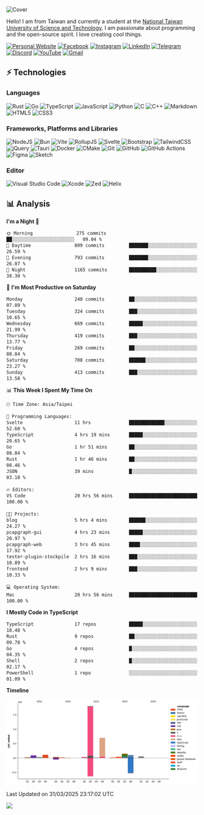 <picture>
  <source media="(prefers-color-scheme: dark)" srcset="https://github.com/CRT-HAO/CRT-HAO/assets/31580253/6f53f4ab-546f-4db7-9f30-2c5b0711c0a2">
  <img alt="Cover" src="https://github.com/CRT-HAO/CRT-HAO/assets/31580253/4efdfca0-1005-43ab-8c60-07e6973a89b2">
</picture>

Hello! I am from Taiwan and currently a student at the [National Taiwan University of Science and Technology](https://www.ntust.edu.tw/). I am passionate about programming and the open-source spirit. I love creating cool things.

[![Personal Website](https://img.shields.io/badge/Personal%20Website-%23000000.svg?style=for-the-badge)](https://hayden.tw/)
[![Facebook](https://img.shields.io/badge/Facebook-%231877F2.svg?style=for-the-badge&logo=Facebook&logoColor=white)](https://www.facebook.com/CRT.HAO.CHUN/)
[![Instagram](https://img.shields.io/badge/Instagram-%23E4405F.svg?style=for-the-badge&logo=Instagram&logoColor=white)](https://www.instagram.com/crt_hao/)
[![LinkedIn](https://img.shields.io/badge/linkedin-%230077B5.svg?style=for-the-badge&logo=linkedin&logoColor=white)](https://www.linkedin.com/in/crthao/)
[![Telegram](https://img.shields.io/badge/Telegram-2CA5E0?style=for-the-badge&logo=telegram&logoColor=white)](https://t.me/CRT_HAO)
[![Discord](https://img.shields.io/badge/Discord-%235865F2.svg?style=for-the-badge&logo=discord&logoColor=white)](https://discordapp.com/users/401324674371551234)
[![YouTube](https://img.shields.io/badge/YouTube-%23FF0000.svg?style=for-the-badge&logo=YouTube&logoColor=white)](https://www.youtube.com/channel/UC-WnTCkztbitHGXnmvipUUg)
[![Gmail](https://img.shields.io/badge/Gmail-D14836?style=for-the-badge&logo=gmail&logoColor=white)](mailto:m831718@gmail.com)

## ⚡ Technologies

### Languages

![Rust](https://img.shields.io/badge/rust-%23000000.svg?style=for-the-badge&logo=rust&logoColor=white)
![Go](https://img.shields.io/badge/go-%2300ADD8.svg?style=for-the-badge&logo=go&logoColor=white)
![TypeScript](https://img.shields.io/badge/typescript-%23007ACC.svg?style=for-the-badge&logo=typescript&logoColor=white)
![JavaScript](https://img.shields.io/badge/javascript-%23323330.svg?style=for-the-badge&logo=javascript&logoColor=%23F7DF1E)
![Python](https://img.shields.io/badge/python-3670A0?style=for-the-badge&logo=python&logoColor=ffdd54)
![C](https://img.shields.io/badge/c-%2300599C.svg?style=for-the-badge&logo=c&logoColor=white)
![C++](https://img.shields.io/badge/c++-%2300599C.svg?style=for-the-badge&logo=c%2B%2B&logoColor=white)
![Markdown](https://img.shields.io/badge/markdown-%23000000.svg?style=for-the-badge&logo=markdown&logoColor=white)
![HTML5](https://img.shields.io/badge/html5-%23E34F26.svg?style=for-the-badge&logo=html5&logoColor=white)
![CSS3](https://img.shields.io/badge/css3-%231572B6.svg?style=for-the-badge&logo=css3&logoColor=white)

### Frameworks, Platforms and Libraries

![NodeJS](https://img.shields.io/badge/node.js-6DA55F?style=for-the-badge&logo=node.js&logoColor=white)
![Bun](https://img.shields.io/badge/Bun-%23000000.svg?style=for-the-badge&logo=bun&logoColor=white)
![Vite](https://img.shields.io/badge/vite-%23646CFF.svg?style=for-the-badge&logo=vite&logoColor=white)
![RollupJS](https://img.shields.io/badge/RollupJS-ef3335?style=for-the-badge&logo=rollup.js&logoColor=white)
![Svelte](https://img.shields.io/badge/svelte-%23f1413d.svg?style=for-the-badge&logo=svelte&logoColor=white)
![Bootstrap](https://img.shields.io/badge/bootstrap-%238511FA.svg?style=for-the-badge&logo=bootstrap&logoColor=white)
![TailwindCSS](https://img.shields.io/badge/tailwindcss-%2338B2AC.svg?style=for-the-badge&logo=tailwind-css&logoColor=white)
![jQuery](https://img.shields.io/badge/jquery-%230769AD.svg?style=for-the-badge&logo=jquery&logoColor=white)
![Tauri](https://img.shields.io/badge/tauri-%2324C8DB.svg?style=for-the-badge&logo=tauri&logoColor=%23FFFFFF)
![Docker](https://img.shields.io/badge/docker-%230db7ed.svg?style=for-the-badge&logo=docker&logoColor=white)
![CMake](https://img.shields.io/badge/CMake-%23008FBA.svg?style=for-the-badge&logo=cmake&logoColor=white)
![Git](https://img.shields.io/badge/git-%23F05033.svg?style=for-the-badge&logo=git&logoColor=white)
![GitHub](https://img.shields.io/badge/github-%23121011.svg?style=for-the-badge&logo=github&logoColor=white)
![GitHub Actions](https://img.shields.io/badge/github%20actions-%232671E5.svg?style=for-the-badge&logo=githubactions&logoColor=white)
![Figma](https://img.shields.io/badge/figma-%23F24E1E.svg?style=for-the-badge&logo=figma&logoColor=white)
![Sketch](https://img.shields.io/badge/Sketch-FFB387?style=for-the-badge&logo=sketch&logoColor=black)

### Editor

![Visual Studio Code](https://img.shields.io/badge/Visual%20Studio%20Code-0078d7.svg?style=for-the-badge&logo=visual-studio-code&logoColor=white)
![Xcode](https://img.shields.io/badge/Xcode-007ACC?style=for-the-badge&logo=Xcode&logoColor=white)
![Zed](https://img.shields.io/badge/Zed-F6F5F0?style=for-the-badge&logo=zed&logoColor=black)
![Helix](https://img.shields.io/badge/Helix-281733?style=for-the-badge&logo=helix&logoColor=white)

## 📊 Analysis

<!--START_SECTION:waka-->
**I'm a Night 🦉** 

```text
🌞 Morning                275 commits         ██░░░░░░░░░░░░░░░░░░░░░░░   09.04 % 
🌆 Daytime                809 commits         ███████░░░░░░░░░░░░░░░░░░   26.59 % 
🌃 Evening                793 commits         ███████░░░░░░░░░░░░░░░░░░   26.07 % 
🌙 Night                  1165 commits        ██████████░░░░░░░░░░░░░░░   38.30 % 
```
📅 **I'm Most Productive on Saturday** 

```text
Monday                   240 commits         ██░░░░░░░░░░░░░░░░░░░░░░░   07.89 % 
Tuesday                  324 commits         ███░░░░░░░░░░░░░░░░░░░░░░   10.65 % 
Wednesday                669 commits         █████░░░░░░░░░░░░░░░░░░░░   21.99 % 
Thursday                 419 commits         ███░░░░░░░░░░░░░░░░░░░░░░   13.77 % 
Friday                   269 commits         ██░░░░░░░░░░░░░░░░░░░░░░░   08.84 % 
Saturday                 708 commits         ██████░░░░░░░░░░░░░░░░░░░   23.27 % 
Sunday                   413 commits         ███░░░░░░░░░░░░░░░░░░░░░░   13.58 % 
```


📊 **This Week I Spent My Time On** 

```text
🕑︎ Time Zone: Asia/Taipei

💬 Programming Languages: 
Svelte                   11 hrs              █████████████░░░░░░░░░░░░   52.60 % 
TypeScript               4 hrs 19 mins       █████░░░░░░░░░░░░░░░░░░░░   20.65 % 
Go                       1 hr 51 mins        ██░░░░░░░░░░░░░░░░░░░░░░░   08.84 % 
Rust                     1 hr 46 mins        ██░░░░░░░░░░░░░░░░░░░░░░░   08.46 % 
JSON                     39 mins             █░░░░░░░░░░░░░░░░░░░░░░░░   03.18 % 

🔥 Editors: 
VS Code                  20 hrs 56 mins      █████████████████████████   100.00 % 

🐱‍💻 Projects: 
blog                     5 hrs 4 mins        ██████░░░░░░░░░░░░░░░░░░░   24.27 % 
pcapgraph-gui            4 hrs 23 mins       █████░░░░░░░░░░░░░░░░░░░░   20.97 % 
pcapgraph-web            3 hrs 45 mins       ████░░░░░░░░░░░░░░░░░░░░░   17.92 % 
tester-plugin-stockpile  2 hrs 16 mins       ███░░░░░░░░░░░░░░░░░░░░░░   10.89 % 
frontend                 2 hrs 9 mins        ███░░░░░░░░░░░░░░░░░░░░░░   10.33 % 

💻 Operating System: 
Mac                      20 hrs 56 mins      █████████████████████████   100.00 % 
```

**I Mostly Code in TypeScript** 

```text
TypeScript               17 repos            █████░░░░░░░░░░░░░░░░░░░░   18.48 % 
Rust                     9 repos             ██░░░░░░░░░░░░░░░░░░░░░░░   09.78 % 
Go                       4 repos             █░░░░░░░░░░░░░░░░░░░░░░░░   04.35 % 
Shell                    2 repos             █░░░░░░░░░░░░░░░░░░░░░░░░   02.17 % 
PowerShell               1 repo              ░░░░░░░░░░░░░░░░░░░░░░░░░   01.09 % 
```



**Timeline**

![Lines of Code chart](https://raw.githubusercontent.com/hayd1n/hayd1n/main/assets/bar_graph.png)


 Last Updated on 31/03/2025 23:17:02 UTC
<!--END_SECTION:waka-->

![](https://komarev.com/ghpvc/?username=CRT-HAO&style=flat-square)
